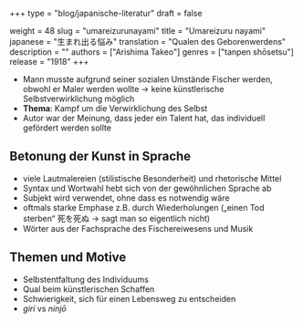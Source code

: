 +++
type = "blog/japanische-literatur"
draft = false

weight = 48
slug = "umareizurunayami"
title = "Umareizuru nayami"
japanese = "生まれ出る悩み"
translation = "Qualen des Geborenwerdens"
description = ""
authors = ["Arishima Takeo"]
genres = ["tanpen shōsetsu"]
release = "1918"
+++

- Mann musste aufgrund seiner sozialen Umstände Fischer werden, obwohl er Maler werden wollte -> keine künstlerische Selbstverwirklichung möglich
- **Thema**: Kampf um die Verwirklichung des Selbst
- Autor war der Meinung, dass jeder ein Talent hat, das individuell gefördert werden sollte


## Betonung der Kunst in Sprache

- viele Lautmalereien (stilistische Besonderheit) und rhetorische Mittel
- Syntax und Wortwahl hebt sich von der gewöhnlichen Sprache ab
- Subjekt wird verwendet, ohne dass es notwendig wäre
- oftmals starke Emphase z.B. durch Wiederholungen („einen Tod sterben“ 死を死ぬ -> sagt man so eigentlich nicht)
- Wörter aus der Fachsprache des Fischereiwesens und Musik

## Themen und Motive

- Selbstentfaltung des Individuums
- Qual beim künstlerischen Schaffen
- Schwierigkeit, sich für einen Lebensweg zu entscheiden
- _giri_ vs _ninjō_
